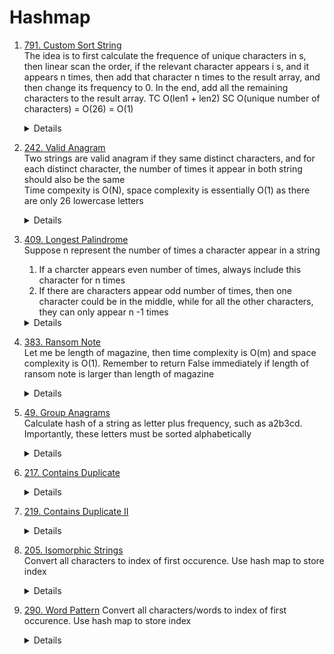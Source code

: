 # Hashmap
1. [791. Custom Sort String](https://leetcode.com/problems/custom-sort-string)  
   The idea is to first calculate the frequence of unique characters in s, then linear scan the order, if the relevant character appears i s, and it appears n times, then add that character n times to the result array, and then change its frequency to 0. In the end, add all the remaining characters to the result array.  TC O(len1 + len2) SC O(unique number of characters) = O(26) = O(1)  
   <details>
      
    ```python
       def customSortString(self, order: str, s: str) -> str:
           counter = Counter(s)
           result = []
           for c in order:
               while counter[c] > 0:
                   result.append(c)
                   counter[c] -= 1
                   
           for c, freq in counter.items():
               while freq > 0:
                   result.append(c)
                   freq -= 1
           
           return "".join(result)
    ```
   </details>
   
1. [242. Valid Anagram](https://leetcode.com/problems/valid-anagram/)  
   Two strings are valid anagram if they same distinct characters, and for each distinct character, the number of times it appear in both string should also be the same    
   Time compexity is O(N), space complexity is essentially O(1) as there are only 26 lowercase letters
   <details>
      
    ```python
      def isAnagram(self, s: str, t: str) -> bool:
          counterS = Counter(s)
          counterT = Counter(t)
          if len(counterS) != len(counterT):
             return False
      
          for letter in counterS.keys():
              if counterS[letter] != counterT[letter]:
                  return False
  
          return True
    ```
   </details>
   
1. [409. Longest Palindrome](https://leetcode.com/problems/longest-palindrome)   
   Suppose n represent the number of times a character appear in a string 
   1. If a charcter appears even number of times, always include this character for n times
   1. If there are characters appear odd number of times, then one character could be in the middle, while for all the other characters, they can only appear n -1 times
   <details>
      
    ```python
    def longestPalindrome(self, s: str) -> int:
        counter = Counter(s)
        maxLen = 0
        hasOddCount = False
        for count in counter.values():
            if count % 2 == 0:
                maxLen += count
            else:
                hasOddCount = True
                maxLen += count - 1
        if hasOddCount:
            maxLen += 1
        return maxLen
    ```
   </details>

1. [383. Ransom Note](https://leetcode.com/problems/ransom-note)     
   Let me be length of magazine, then time complexity is O(m) and space complexity is O(1). Remember to return False immediately if length of ransom note is larger than length of magazine
   <details>
      
    ```python
    def canConstruct(self, ransomNote: str, magazine: str) -> bool:
        if len(ransomNote) > len(magazine):
            return False
            
        counterNote = Counter(ransomNote)
        counterMagazine = Counter(magazine)
        for letter, count in counterNote.items():
            if counterMagazine[letter] < count:
                return False

        return True
    ```
   </details>

1. [49. Group Anagrams](https://leetcode.com/problems/group-anagrams)   
   Calculate hash of a string as letter plus frequency, such as a2b3cd. Importantly, these letters must be sorted alphabetically  
     
   <details>
      
    ```python
    def groupAnagrams(self, strs: List[str]) -> List[List[str]]:
        def getHash(s):
            counter = Counter(s)
            result = []
            for ch, freq in sorted(counter.items()):
                result.append(ch)
                result.append(str(freq))

            return "".join(result)
        
        hashStringMap = {}
        for s in strs:
            hash = getHash(s)
            if hash in hashStringMap:
                hashStringMap[hash].append(s)
            else:
                hashStringMap[hash] = [s]
        
        return hashStringMap.values()
    ```
   </details>
   
1. [217. Contains Duplicate](https://leetcode.com/problems/contains-duplicate)     
   <details>
      
    ```python
    def containsDuplicate(self, nums: List[int]) -> bool:
        return len(nums) != len(set(nums))
    ```
   </details>

1. [219. Contains Duplicate II](https://leetcode.com/problems/contains-duplicate-ii/)
   <details>
      
    ```python
    def containsNearbyDuplicate(self, nums: List[int], k: int) -> bool:
        numMinMaxIdxMap = {}
        for i in range(len(nums)):
            n = nums[i]
            if n in numMinMaxIdxMap:
                idx = numMinMaxIdxMap[n]
                if i - idx <= k:
                    return True
                else:
                    numMinMaxIdxMap[n] = i
            else:
                numMinMaxIdxMap[n] = i
        
        return False
    ```
   </details>

1. [205. Isomorphic Strings](https://leetcode.com/problems/isomorphic-strings)  
   Convert all characters to index of first occurence. Use hash map to store index    
   <details>
      
    ```python
    def isIsomorphic(self, s: str, t: str) -> bool:
        if len(s) != len(t):
            return False

        chIdxMapOfS = {}
        chIdxMapOfT = {}
        for i in range(len(s)):
            chOfS = s[i]
            chOfT = t[i]
            if chOfS in chIdxMapOfS and chOfT in chIdxMapOfT:
                if chIdxMapOfS[chOfS] != chIdxMapOfT[chOfT]:
                    return False
            elif not chOfS in chIdxMapOfS and not chOfT in chIdxMapOfT:
                chIdxMapOfS[chOfS] = i
                chIdxMapOfT[chOfT] = i
            else:
                return False
        
        return True
    ```
   </details>

1. [290. Word Pattern](https://leetcode.com/problems/word-pattern/) 
   Convert all characters/words to index of first occurence. Use hash map to store index    
   <details>
      
    ```python
    def wordPattern(self, pattern: str, s: str) -> bool:
        words = s.split()
        print(len(s) == len(words))
        if len(pattern) != len(words):
            return False

        letterFirstIdxMap = {}
        wordFirstIdxMap = {}
        for i in range(len(pattern)):
            letter = pattern[i]
            word = words[i]
            if letter in letterFirstIdxMap and word in wordFirstIdxMap:
                if letterFirstIdxMap[letter] != wordFirstIdxMap[word]:
                    return False
            elif not letter in letterFirstIdxMap and not word in wordFirstIdxMap:
                letterFirstIdxMap[letter] = i
                wordFirstIdxMap[word] = i
            else:
                return False
        
        return True
    ```
   </details>
